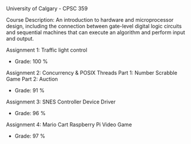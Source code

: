 University of Calgary - CPSC 359

Course Description:
An introduction to hardware and microprocessor design, including the connection between gate-level digital logic circuits and sequential machines that can execute an algorithm and perform input and output.

Assignment 1: Traffic light control
- Grade: 100 %

Assignment 2: Concurrency & POSIX Threads
Part 1: Number Scrabble Game
Part 2: Auction
- Grade: 91 %
  
Assignment 3: SNES Controller Device Driver
- Grade: 96 %

Assignment 4: Mario Cart Raspberry Pi Video Game
- Grade: 97 %
